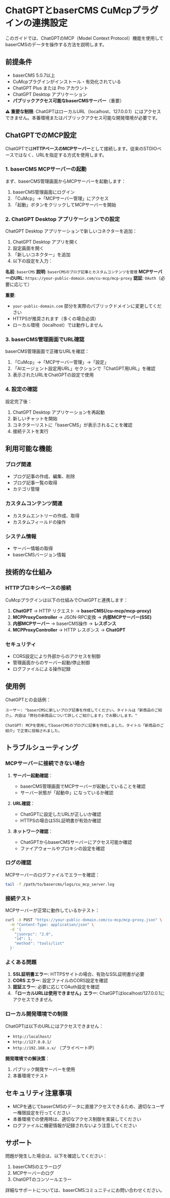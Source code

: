 # ChatGPTとbaserCMS CuMcpプラグインの連携設定

このガイドでは、ChatGPTのMCP（Model Context Protocol）機能を使用してbaserCMSのデータを操作する方法を説明します。

## 前提条件

- baserCMS 5.0.7以上
- CuMcpプラグインがインストール・有効化されている
- ChatGPT Plus または Pro アカウント
- ChatGPT Desktop アプリケーション
- **パブリックアクセス可能なbaserCMSサーバー**（重要）

**⚠️ 重要な制限**: ChatGPTはローカルURL（localhost、127.0.0.1）にはアクセスできません。本番環境またはパブリックアクセス可能な開発環境が必要です。

## ChatGPTでのMCP設定

ChatGPTでは**HTTPベースのMCPサーバー**として接続します。従来のSTDIOベースではなく、URLを指定する方式を使用します。

### 1. baserCMS MCPサーバーの起動

まず、baserCMS管理画面からMCPサーバーを起動します：

1. baserCMS管理画面にログイン
2. 「CuMcp」→「MCPサーバー管理」にアクセス
3. 「起動」ボタンをクリックしてMCPサーバーを開始

### 2. ChatGPT Desktop アプリケーションでの設定

ChatGPT Desktop アプリケーションで新しいコネクターを追加：

1. ChatGPT Desktop アプリを開く
2. 設定画面を開く
3. 「新しいコネクター」を追加
4. 以下の設定を入力：

**名前**: `baserCMS`
**説明**: `baserCMSのブログ記事とカスタムコンテンツを管理`
**MCPサーバーのURL**: `https://your-public-domain.com/cu-mcp/mcp-proxy`
**認証**: `OAuth`（必要に応じて）

**重要**: 
- `your-public-domain.com` 部分を実際のパブリックドメインに変更してください
- HTTPSが推奨されます（多くの場合必須）
- ローカル環境（localhost）では動作しません

### 3. baserCMS管理画面でURL確認

baserCMS管理画面で正確なURLを確認：

1. 「CuMcp」→「MCPサーバー管理」→「設定」
2. 「AIエージェント設定用URL」セクションで「ChatGPT用URL」を確認
3. 表示されたURLをChatGPTの設定で使用

### 4. 設定の確認

設定完了後：

1. ChatGPT Desktop アプリケーションを再起動
2. 新しいチャットを開始
3. コネクターリストに「baserCMS」が表示されることを確認
4. 接続テストを実行

## 利用可能な機能

### ブログ関連
- ブログ記事の作成、編集、削除
- ブログ記事一覧の取得
- カテゴリ管理

### カスタムコンテンツ関連
- カスタムエントリーの作成、取得
- カスタムフィールドの操作

### システム情報
- サーバー情報の取得
- baserCMSバージョン情報

## 技術的な仕組み

### HTTPプロキシベースの接続

CuMcpプラグインは以下の仕組みでChatGPTと連携します：

1. **ChatGPT** → HTTP リクエスト → **baserCMS(/cu-mcp/mcp-proxy)**
2. **MCPProxyController** → JSON-RPC変換 → **内部MCPサーバー(SSE)**
3. **内部MCPサーバー** → baserCMS操作 → **レスポンス**
4. **MCPProxyController** → HTTP レスポンス → **ChatGPT**

### セキュリティ

- CORS設定により外部からのアクセスを制御
- 管理画面からのサーバー起動/停止制御
- ログファイルによる操作記録

## 使用例

ChatGPTとの会話例：

```
ユーザー: "baserCMSに新しいブログ記事を作成してください。タイトルは「新商品のご紹介」、内容は「弊社の新商品について詳しくご紹介します」でお願いします。"

ChatGPT: MCPを使用してbaserCMSのブログに記事を作成しました。タイトル「新商品のご紹介」で正常に投稿されました。
```

## トラブルシューティング

### MCPサーバーに接続できない場合

1. **サーバー起動確認**：
   - baserCMS管理画面でMCPサーバーが起動していることを確認
   - サーバー状態が「起動中」になっているか確認

2. **URL確認**：
   - ChatGPTに設定したURLが正しいか確認
   - HTTPSの場合はSSL証明書が有効か確認

3. **ネットワーク確認**：
   - ChatGPTからbaserCMSサーバーにアクセス可能か確認
   - ファイアウォールやプロキシの設定を確認

### ログの確認

MCPサーバーのログファイルでエラーを確認：
```bash
tail -f /path/to/basercms/logs/cu_mcp_server.log
```

### 接続テスト

MCPサーバーが正常に動作しているかテスト：
```bash
curl -X POST "https://your-public-domain.com/cu-mcp/mcp-proxy.json" \
  -H "Content-Type: application/json" \
  -d '{
    "jsonrpc": "2.0",
    "id": 1,
    "method": "tools/list"
  }'
```

### よくある問題

1. **SSL証明書エラー**: HTTPSサイトの場合、有効なSSL証明書が必要
2. **CORS エラー**: 設定ファイルのCORS設定を確認
3. **認証エラー**: 必要に応じてOAuth設定を確認
4. **「ローカルURLは使用できません」エラー**: ChatGPTはlocalhost/127.0.0.1にアクセスできません

### ローカル開発環境での制限

ChatGPTは以下のURLにはアクセスできません：
- `http://localhost/`
- `http://127.0.0.1/`
- `http://192.168.x.x/` （プライベートIP）

**開発環境での解決策**：
1. パブリック開発サーバーを使用
2. 本番環境でテスト

## セキュリティ注意事項

- MCPを通じてbaserCMSのデータに直接アクセスできるため、適切なユーザー権限設定を行ってください
- 本番環境での使用時は、適切なアクセス制御を実装してください
- ログファイルに機密情報が記録されないよう注意してください

## サポート

問題が発生した場合は、以下を確認してください：

1. baserCMSのエラーログ
2. MCPサーバーのログ
3. ChatGPTのコンソールエラー

詳細なサポートについては、baserCMSコミュニティにお問い合わせください。
